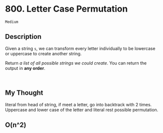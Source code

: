 # 800. Letter Case Permutation

`Medium`

## Description

<p>Given a string <code>s</code>, we can transform every letter individually to be lowercase or uppercase to create another string.</p>

<p>Return <em>a list of all possible strings we could create</em>. You can return the output&nbsp;in <strong>any order</strong>.</p>

<p>&nbsp;</p>

## My Thought

literal from head of string,
if meet a letter, go into backtrack with 2 times.
Uppercase and lower case of the letter and literal rest possible permutation.

## O(n^2)